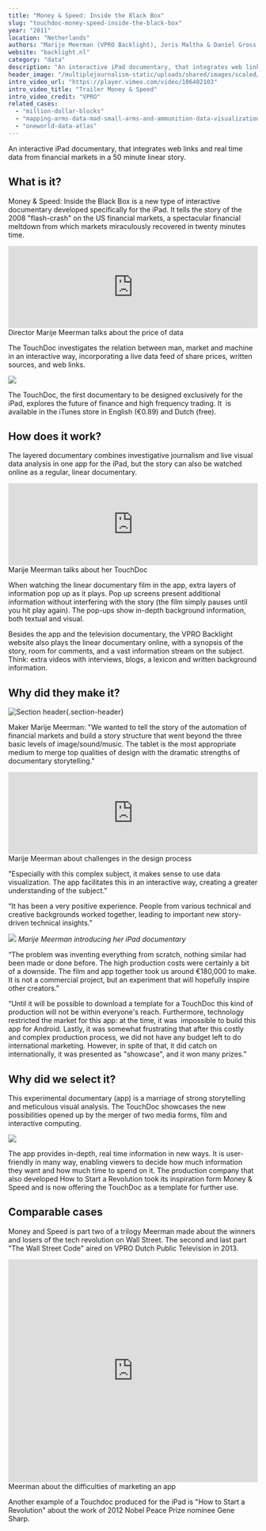 ```yaml
---
title: "Money & Speed: Inside the Black Box"
slug: "touchdoc-money-speed-inside-the-black-box"
year: "2011"
location: "Netherlands"
authors: "Marije Meerman (VPRO Backlight), Joris Maltha & Daniel Gross (Catalogtree)"
website: "backlight.nl"
category: "data"
description: "An interactive iPad documentary, that integrates web links and real time data from financial markets in a 50 minute linear story."
header_image: "/multiplejournalism-static/uploads/shared/images/scaled/header_image_extreme/107.jpg"
intro_video_url: "https://player.vimeo.com/video/106402103"
intro_video_title: "Trailer Money & Speed"
intro_video_credit: "VPRO"
related_cases:
  - "million-dollar-blocks"
  - "mapping-arms-data-mad-small-arms-and-ammunition-data-visualization"
  - "oneworld-data-atlas"
---
```


An interactive iPad documentary, that integrates web links and real time data from financial markets in a 50 minute linear story.

## What is it?

Money & Speed: Inside the Black Box is a new type of interactive documentary developed specifically for the iPad. It tells the story of the 2008 "flash-crash" on the US financial markets, a spectacular financial meltdown from which markets miraculously recovered in twenty minutes time.

<div class="section-media soundcloud">
  <iframe width="100%" height="166" scrolling="no" frameborder="no" src="https://w.soundcloud.com/player/?url=https%3A//api.soundcloud.com/tracks/168416499%3Fsecret_token%3Ds-Fk2ty&color=ff5500&auto_play=false&hide_related=false&show_comments=true&show_user=true&show_reposts=false"></iframe>
  <figcaption class="credits credits--right">
    <span class="credits__title">Director Marije Meerman talks about the price of data</span>
    <span class="credits__meta"></span>
  </figcaption>
</div>

The TouchDoc investigates the relation between man, market and machine in an interactive way, incorporating a live data feed of share prices, written sources, and web links.

![](/multiplejournalism-static/uploads/shared/images/scaled/case_section_media/266.jpg)

The TouchDoc, the first documentary to be designed exclusively for the iPad, explores the future of finance and high frequency trading. It  is available in the iTunes store in English (€0.89) and Dutch (free).


## How does it work?

The layered documentary combines investigative journalism and live visual data analysis in one app for the iPad, but the story can also be watched online as a regular, linear documentary.

<div class="section-media soundcloud">
  <iframe width="100%" height="166" scrolling="no" frameborder="no" src="https://w.soundcloud.com/player/?url=https%3A//api.soundcloud.com/tracks/168604232%3Fsecret_token%3Ds-FQLym&color=ff5500&auto_play=false&hide_related=false&show_comments=true&show_user=true&show_reposts=false"></iframe>
  <figcaption class="credits credits--right">
    <span class="credits__title">Marije Meerman talks about her TouchDoc</span>
    <span class="credits__meta"></span>
  </figcaption>
</div>

When watching the linear documentary film in the app, extra layers of information pop up as it plays. Pop up screens present additional information without interfering with the story (the film simply pauses until you hit play again). The pop-ups show in-depth background information, both textual and visual.

Besides the app and the television documentary, the VPRO Backlight website also plays the linear documentary online, with a synopsis of the story, room for comments, and a vast information stream on the subject. Think: extra videos with interviews, blogs, a lexicon and written background information.


## Why did they make it?

![Section header](/multiplejournalism-static/uploads/shared/images/scaled/case_section/68.jpg){.section-header}

Maker Marije Meerman: "We wanted to tell the story of the automation of financial markets and build a story structure that went beyond the three basic levels of image/sound/music. The tablet is the most appropriate medium to merge top qualities of design with the dramatic strengths of documentary storytelling."

<div class="section-media soundcloud">
  <iframe width="100%" height="166" scrolling="no" frameborder="no" src="https://w.soundcloud.com/player/?url=https%3A//api.soundcloud.com/tracks/168621612%3Fsecret_token%3Ds-hP1xz&color=ff5500&auto_play=false&hide_related=false&show_comments=true&show_user=true&show_reposts=false"></iframe>
  <figcaption class="credits credits--right">
    <span class="credits__title">Marije Meerman about challenges in the design process</span>
    <span class="credits__meta"></span>
  </figcaption>
</div>

"Especially with this complex subject, it makes sense to use data visualization. The app facilitates this in an interactive way, creating a greater understanding of the subject."

“It has been a very positive experience. People from various technical and creative backgrounds worked together, leading to important new story-driven technical insights.”

![](/multiplejournalism-static/uploads/shared/images/scaled/case_section_media/373.jpg)
*Marije Meerman introducing her iPad documentary*

“The problem was inventing everything from scratch, nothing similar had been made or done before. The high production costs were certainly a bit of a downside. The film and app together took us around €180,000 to make. It is not a commercial project, but an experiment that will hopefully inspire other creators.”

“Until it will be possible to download a template for a TouchDoc this kind of production will not be within everyone's reach. Furthermore, technology restricted the market for this app: at the time, it was  impossible to build this app for Android. Lastly, it was somewhat frustrating that after this costly and complex production process, we did not have any budget left to do international marketing. However, in spite of that, it did catch on internationally, it was presented as "showcase", and it won many prizes.”


## Why did we select it?

This experimental documentary (app) is a marriage of strong storytelling and meticulous visual analysis. The TouchDoc showcases the new possibilities opened up by the merger of two media forms, film and interactive computing.

![](/multiplejournalism-static/uploads/shared/images/scaled/case_section_media/64.jpg)

The app provides in-depth, real time information in new ways. It is user-friendly in many way, enabling viewers to decide how much information they want and how much time to spend on it. The production company that also developed How to Start a Revolution took its inspiration form Money & Speed and is now offering the TouchDoc as a template for further use.


## Comparable cases

Money and Speed is part two of a trilogy Meerman made about the winners and losers of the tech revolution on Wall Street. The second and last part "The Wall Street Code" aired on VPRO Dutch Public Television in 2013.

<div class="section-media soundcloud">
  <iframe width="100%" height="450" scrolling="no" frameborder="no" src="https://w.soundcloud.com/player/?url=https%3A//api.soundcloud.com/tracks/168402473%3Fsecret_token%3Ds-bgviy&auto_play=false&hide_related=false&show_comments=true&show_user=true&show_reposts=false&visual=true"></iframe>
  <figcaption class="credits credits--right">
    <span class="credits__title">Meerman about the difficulties of marketing an app</span>
    <span class="credits__meta"></span>
  </figcaption>
</div>

Another example of a Touchdoc produced for the iPad is "How to Start a Revolution" about the work of 2012 Nobel Peace Prize nominee Gene Sharp.



